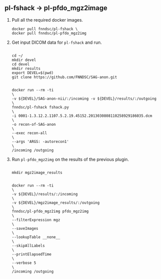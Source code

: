 pl-fshack -> pl-pfdo_mgz2image
-------------------------------

1. Pull all the required docker images.
   
   <pre><code>docker pull fnndsc/pl-fshack \
   docker pull fnndsc/pl-pfdo_mgz2img
   </pre></code>

2. Get input DICOM data for `pl-fshack` and run.
   
   <pre><code>
   cd ~/                                              
   mkdir devel                                       
   cd devel  
   mkdir results                                        
   export DEVEL=$(pwd)                               
   git clone https://github.com/FNNDSC/SAG-anon.git
   </pre></code>

   <pre><code>
   docker run --rm -ti                                                 \
   -v ${DEVEL}/SAG-anon-nii/:/incoming -v ${DEVEL}/results/:/outgoing  \
   fnndsc/pl-fshack fshack.py                                          \
   -i 0001-1.3.12.2.1107.5.2.19.45152.2013030808110258929186035.dcm                                                                 \
   -o recon-of-SAG-anon                                                \
   --exec recon-all                                                    \
   --args 'ARGS: -autorecon1'                                          \
   /incoming /outgoing
   </pre></code>

3. Run `pl-pfdo_mgz2img` on the results of the previous plugin.

   <pre><code>
   mkdir mgz2image_results
   </pre></code>
   
   <pre><code>
   docker run --rm -ti                                                  \
   -v ${DEVEL}/results/:/incoming                                       \
   -v ${DEVEL}/mgz2image_results/:/outgoing                             \
   fnndsc/pl-pfdo_mgz2img pfdo_mgz2img                                  \
   --filterExpression mgz                                               \
   --saveImages                                                         \
   --lookupTable __none__                                               \
   --skipAllLabels                                                      \
   --printElapsedTime                                                   \
   --verbose 5                                                          \
   /incoming /outgoing
   </pre></code>

